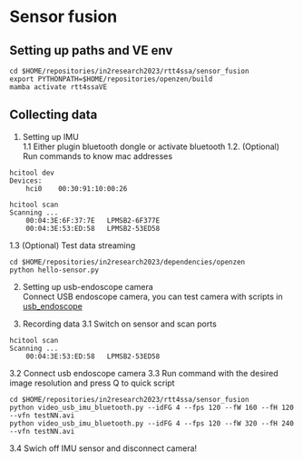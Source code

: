 # Sensor fusion

## Setting up paths and VE env
```
cd $HOME/repositories/in2research2023/rtt4ssa/sensor_fusion
export PYTHONPATH=$HOME/repositories/openzen/build
mamba activate rtt4ssaVE
```

## Collecting data
1. Setting up IMU  
1.1 Either plugin bluetooth dongle or activate bluetooth
1.2. (Optional)  Run commands to know mac addresses 
```
hcitool dev
Devices:
    hci0	00:30:91:10:00:26

hcitool scan
Scanning ...
	00:04:3E:6F:37:7E	LPMSB2-6F377E
	00:04:3E:53:ED:58	LPMSB2-53ED58
```
1.3 (Optional) Test data streaming 

```
cd $HOME/repositories/in2research2023/dependencies/openzen
python hello-sensor.py
```

2. Setting up usb-endoscope camera  
Connect USB endoscope camera, you can test camera with scripts in [usb_endoscope](../usb_endoscope)

3. Recording data
3.1 Switch on sensor and scan ports
```
hcitool scan
Scanning ...
	00:04:3E:53:ED:58	LPMSB2-53ED58
```
3.2 Connect usb endoscope camera
3.3 Run command with the desired image resolution and press Q to quick script
```
cd $HOME/repositories/in2research2023/rtt4ssa/sensor_fusion
python video_usb_imu_bluetooth.py --idFG 4 --fps 120 --fW 160 --fH 120 --vfn testNN.avi
python video_usb_imu_bluetooth.py --idFG 4 --fps 120 --fW 320 --fH 240 --vfn testNN.avi
```
3.4 Swich off IMU sensor and disconnect camera!


